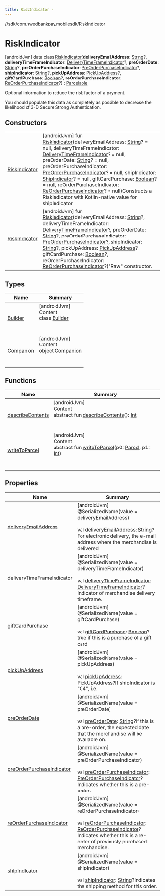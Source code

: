 ```yaml
---
title: RiskIndicator -
---
```

//[sdk](../../../index)/[com.swedbankpay.mobilesdk](../index)/[RiskIndicator](index)



# RiskIndicator  
 [androidJvm] data class [RiskIndicator](index)(**deliveryEmailAddress**: [String](https://kotlinlang.org/api/latest/jvm/stdlib/kotlin/-string/index.html)?, **deliveryTimeFrameIndicator**: [DeliveryTimeFrameIndicator](../-delivery-time-frame-indicator/index)?, **preOrderDate**: [String](https://kotlinlang.org/api/latest/jvm/stdlib/kotlin/-string/index.html)?, **preOrderPurchaseIndicator**: [PreOrderPurchaseIndicator](../-pre-order-purchase-indicator/index)?, **shipIndicator**: [String](https://kotlinlang.org/api/latest/jvm/stdlib/kotlin/-string/index.html)?, **pickUpAddress**: [PickUpAddress](../-pick-up-address/index)?, **giftCardPurchase**: [Boolean](https://kotlinlang.org/api/latest/jvm/stdlib/kotlin/-boolean/index.html)?, **reOrderPurchaseIndicator**: [ReOrderPurchaseIndicator](../-re-order-purchase-indicator/index)?) : [Parcelable](https://developer.android.com/reference/kotlin/android/os/Parcelable.html)

Optional information to reduce the risk factor of a payment.



You should populate this data as completely as possible to decrease the likelihood of 3-D Secure Strong Authentication.

   


## Constructors  
  
| | |
|---|---|
| <a name="com.swedbankpay.mobilesdk/RiskIndicator/RiskIndicator/#kotlin.String?#com.swedbankpay.mobilesdk.DeliveryTimeFrameIndicator?#kotlin.String?#com.swedbankpay.mobilesdk.PreOrderPurchaseIndicator?#com.swedbankpay.mobilesdk.ShipIndicator?#kotlin.Boolean?#com.swedbankpay.mobilesdk.ReOrderPurchaseIndicator?/PointingToDeclaration/"></a>[RiskIndicator](-risk-indicator)| <a name="com.swedbankpay.mobilesdk/RiskIndicator/RiskIndicator/#kotlin.String?#com.swedbankpay.mobilesdk.DeliveryTimeFrameIndicator?#kotlin.String?#com.swedbankpay.mobilesdk.PreOrderPurchaseIndicator?#com.swedbankpay.mobilesdk.ShipIndicator?#kotlin.Boolean?#com.swedbankpay.mobilesdk.ReOrderPurchaseIndicator?/PointingToDeclaration/"></a> [androidJvm] fun [RiskIndicator](-risk-indicator)(deliveryEmailAddress: [String](https://kotlinlang.org/api/latest/jvm/stdlib/kotlin/-string/index.html)? = null, deliveryTimeFrameIndicator: [DeliveryTimeFrameIndicator](../-delivery-time-frame-indicator/index)? = null, preOrderDate: [String](https://kotlinlang.org/api/latest/jvm/stdlib/kotlin/-string/index.html)? = null, preOrderPurchaseIndicator: [PreOrderPurchaseIndicator](../-pre-order-purchase-indicator/index)? = null, shipIndicator: [ShipIndicator](../-ship-indicator/index)? = null, giftCardPurchase: [Boolean](https://kotlinlang.org/api/latest/jvm/stdlib/kotlin/-boolean/index.html)? = null, reOrderPurchaseIndicator: [ReOrderPurchaseIndicator](../-re-order-purchase-indicator/index)? = null)Constructs a RiskIndicator with Kotlin-native value for shipIndicator   <br>|
| <a name="com.swedbankpay.mobilesdk/RiskIndicator/RiskIndicator/#kotlin.String?#com.swedbankpay.mobilesdk.DeliveryTimeFrameIndicator?#kotlin.String?#com.swedbankpay.mobilesdk.PreOrderPurchaseIndicator?#kotlin.String?#com.swedbankpay.mobilesdk.PickUpAddress?#kotlin.Boolean?#com.swedbankpay.mobilesdk.ReOrderPurchaseIndicator?/PointingToDeclaration/"></a>[RiskIndicator](-risk-indicator)| <a name="com.swedbankpay.mobilesdk/RiskIndicator/RiskIndicator/#kotlin.String?#com.swedbankpay.mobilesdk.DeliveryTimeFrameIndicator?#kotlin.String?#com.swedbankpay.mobilesdk.PreOrderPurchaseIndicator?#kotlin.String?#com.swedbankpay.mobilesdk.PickUpAddress?#kotlin.Boolean?#com.swedbankpay.mobilesdk.ReOrderPurchaseIndicator?/PointingToDeclaration/"></a> [androidJvm] fun [RiskIndicator](-risk-indicator)(deliveryEmailAddress: [String](https://kotlinlang.org/api/latest/jvm/stdlib/kotlin/-string/index.html)?, deliveryTimeFrameIndicator: [DeliveryTimeFrameIndicator](../-delivery-time-frame-indicator/index)?, preOrderDate: [String](https://kotlinlang.org/api/latest/jvm/stdlib/kotlin/-string/index.html)?, preOrderPurchaseIndicator: [PreOrderPurchaseIndicator](../-pre-order-purchase-indicator/index)?, shipIndicator: [String](https://kotlinlang.org/api/latest/jvm/stdlib/kotlin/-string/index.html)?, pickUpAddress: [PickUpAddress](../-pick-up-address/index)?, giftCardPurchase: [Boolean](https://kotlinlang.org/api/latest/jvm/stdlib/kotlin/-boolean/index.html)?, reOrderPurchaseIndicator: [ReOrderPurchaseIndicator](../-re-order-purchase-indicator/index)?)"Raw" constructor.   <br>|


## Types  
  
|  Name |  Summary | 
|---|---|
| <a name="com.swedbankpay.mobilesdk/RiskIndicator.Builder///PointingToDeclaration/"></a>[Builder](-builder/index)| <a name="com.swedbankpay.mobilesdk/RiskIndicator.Builder///PointingToDeclaration/"></a>[androidJvm]  <br>Content  <br>class [Builder](-builder/index)  <br><br><br>|
| <a name="com.swedbankpay.mobilesdk/RiskIndicator.Companion///PointingToDeclaration/"></a>[Companion](-companion/index)| <a name="com.swedbankpay.mobilesdk/RiskIndicator.Companion///PointingToDeclaration/"></a>[androidJvm]  <br>Content  <br>object [Companion](-companion/index)  <br><br><br>|


## Functions  
  
|  Name |  Summary | 
|---|---|
| <a name="android.os/Parcelable/describeContents/#/PointingToDeclaration/"></a>[describeContents](../../com.swedbankpay.mobilesdk.merchantbackend/-merchant-backend-problem/-server/-unknown/index.md#-1578325224%2FFunctions%2F-1404661416)| <a name="android.os/Parcelable/describeContents/#/PointingToDeclaration/"></a>[androidJvm]  <br>Content  <br>abstract fun [describeContents](../../com.swedbankpay.mobilesdk.merchantbackend/-merchant-backend-problem/-server/-unknown/index.md#-1578325224%2FFunctions%2F-1404661416)(): [Int](https://kotlinlang.org/api/latest/jvm/stdlib/kotlin/-int/index.html)  <br><br><br>|
| <a name="android.os/Parcelable/writeToParcel/#android.os.Parcel#kotlin.Int/PointingToDeclaration/"></a>[writeToParcel](../-view-payment-order-info/index.md#-1754457655%2FFunctions%2F-1404661416)| <a name="android.os/Parcelable/writeToParcel/#android.os.Parcel#kotlin.Int/PointingToDeclaration/"></a>[androidJvm]  <br>Content  <br>abstract fun [writeToParcel](../-view-payment-order-info/index.md#-1754457655%2FFunctions%2F-1404661416)(p0: [Parcel](https://developer.android.com/reference/kotlin/android/os/Parcel.html), p1: [Int](https://kotlinlang.org/api/latest/jvm/stdlib/kotlin/-int/index.html))  <br><br><br>|


## Properties  
  
|  Name |  Summary | 
|---|---|
| <a name="com.swedbankpay.mobilesdk/RiskIndicator/deliveryEmailAddress/#/PointingToDeclaration/"></a>[deliveryEmailAddress](delivery-email-address)| <a name="com.swedbankpay.mobilesdk/RiskIndicator/deliveryEmailAddress/#/PointingToDeclaration/"></a> [androidJvm] @SerializedName(value = deliveryEmailAddress)  <br>  <br>val [deliveryEmailAddress](delivery-email-address): [String](https://kotlinlang.org/api/latest/jvm/stdlib/kotlin/-string/index.html)?For electronic delivery, the e-mail address where the merchandise is delivered   <br>|
| <a name="com.swedbankpay.mobilesdk/RiskIndicator/deliveryTimeFrameIndicator/#/PointingToDeclaration/"></a>[deliveryTimeFrameIndicator](delivery-time-frame-indicator)| <a name="com.swedbankpay.mobilesdk/RiskIndicator/deliveryTimeFrameIndicator/#/PointingToDeclaration/"></a> [androidJvm] @SerializedName(value = deliveryTimeFrameIndicator)  <br>  <br>val [deliveryTimeFrameIndicator](delivery-time-frame-indicator): [DeliveryTimeFrameIndicator](../-delivery-time-frame-indicator/index)?Indicator of merchandise delivery timeframe.   <br>|
| <a name="com.swedbankpay.mobilesdk/RiskIndicator/giftCardPurchase/#/PointingToDeclaration/"></a>[giftCardPurchase](gift-card-purchase)| <a name="com.swedbankpay.mobilesdk/RiskIndicator/giftCardPurchase/#/PointingToDeclaration/"></a> [androidJvm] @SerializedName(value = giftCardPurchase)  <br>  <br>val [giftCardPurchase](gift-card-purchase): [Boolean](https://kotlinlang.org/api/latest/jvm/stdlib/kotlin/-boolean/index.html)?true if this is a purchase of a gift card   <br>|
| <a name="com.swedbankpay.mobilesdk/RiskIndicator/pickUpAddress/#/PointingToDeclaration/"></a>[pickUpAddress](pick-up-address)| <a name="com.swedbankpay.mobilesdk/RiskIndicator/pickUpAddress/#/PointingToDeclaration/"></a> [androidJvm] @SerializedName(value = pickUpAddress)  <br>  <br>val [pickUpAddress](pick-up-address): [PickUpAddress](../-pick-up-address/index)?If [shipIndicator](ship-indicator) is "04", i.e.   <br>|
| <a name="com.swedbankpay.mobilesdk/RiskIndicator/preOrderDate/#/PointingToDeclaration/"></a>[preOrderDate](pre-order-date)| <a name="com.swedbankpay.mobilesdk/RiskIndicator/preOrderDate/#/PointingToDeclaration/"></a> [androidJvm] @SerializedName(value = preOrderDate)  <br>  <br>val [preOrderDate](pre-order-date): [String](https://kotlinlang.org/api/latest/jvm/stdlib/kotlin/-string/index.html)?If this is a pre-order, the expected date that the merchandise will be available on.   <br>|
| <a name="com.swedbankpay.mobilesdk/RiskIndicator/preOrderPurchaseIndicator/#/PointingToDeclaration/"></a>[preOrderPurchaseIndicator](pre-order-purchase-indicator)| <a name="com.swedbankpay.mobilesdk/RiskIndicator/preOrderPurchaseIndicator/#/PointingToDeclaration/"></a> [androidJvm] @SerializedName(value = preOrderPurchaseIndicator)  <br>  <br>val [preOrderPurchaseIndicator](pre-order-purchase-indicator): [PreOrderPurchaseIndicator](../-pre-order-purchase-indicator/index)?Indicates whether this is a pre-order.   <br>|
| <a name="com.swedbankpay.mobilesdk/RiskIndicator/reOrderPurchaseIndicator/#/PointingToDeclaration/"></a>[reOrderPurchaseIndicator](re-order-purchase-indicator)| <a name="com.swedbankpay.mobilesdk/RiskIndicator/reOrderPurchaseIndicator/#/PointingToDeclaration/"></a> [androidJvm] @SerializedName(value = reOrderPurchaseIndicator)  <br>  <br>val [reOrderPurchaseIndicator](re-order-purchase-indicator): [ReOrderPurchaseIndicator](../-re-order-purchase-indicator/index)?Indicates whether this is a re-order of previously purchased merchandise.   <br>|
| <a name="com.swedbankpay.mobilesdk/RiskIndicator/shipIndicator/#/PointingToDeclaration/"></a>[shipIndicator](ship-indicator)| <a name="com.swedbankpay.mobilesdk/RiskIndicator/shipIndicator/#/PointingToDeclaration/"></a> [androidJvm] @SerializedName(value = shipIndicator)  <br>  <br>val [shipIndicator](ship-indicator): [String](https://kotlinlang.org/api/latest/jvm/stdlib/kotlin/-string/index.html)?Indicates the shipping method for this order.   <br>|

